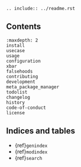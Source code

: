 ```{eval-rst}
.. include:: ../readme.rst
```

## Contents

```{toctree}
:maxdepth: 2
install
usecase
usage
configuration
xbar
falsehoods
contributing
development
meta_package_manager
todolist
changelog
history
code-of-conduct
license
```

## Indices and tables

* {ref}`genindex`
* {ref}`modindex`
* {ref}`search`
